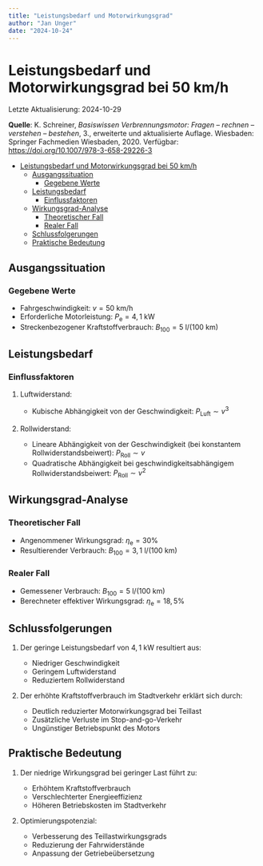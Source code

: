 ```yaml
---
title: "Leistungsbedarf und Motorwirkungsgrad"
author: "Jan Unger"
date: "2024-10-24"
---
```


# Leistungsbedarf und Motorwirkungsgrad bei 50 km/h

Letzte Aktualisierung: 2024-10-29

**Quelle**: K. Schreiner, *Basiswissen Verbrennungsmotor: Fragen – rechnen – verstehen – bestehen*, 3., erweiterte und aktualisierte Auflage. Wiesbaden: Springer Fachmedien Wiesbaden, 2020. Verfügbar: https://doi.org/10.1007/978-3-658-29226-3

- [Leistungsbedarf und Motorwirkungsgrad bei 50 km/h](#leistungsbedarf-und-motorwirkungsgrad-bei-50-kmh)
  - [Ausgangssituation](#ausgangssituation)
    - [Gegebene Werte](#gegebene-werte)
  - [Leistungsbedarf](#leistungsbedarf)
    - [Einflussfaktoren](#einflussfaktoren)
  - [Wirkungsgrad-Analyse](#wirkungsgrad-analyse)
    - [Theoretischer Fall](#theoretischer-fall)
    - [Realer Fall](#realer-fall)
  - [Schlussfolgerungen](#schlussfolgerungen)
  - [Praktische Bedeutung](#praktische-bedeutung)

## Ausgangssituation

### Gegebene Werte

- Fahrgeschwindigkeit: $v = 50~\text{km}/\text{h}$
- Erforderliche Motorleistung: $P_\text{e} = 4{,}1~\text{kW}$
- Streckenbezogener Kraftstoffverbrauch: $B_{100} = 5~\text{l}/\text{(100 km)}$

## Leistungsbedarf

### Einflussfaktoren

1. Luftwiderstand:
   - Kubische Abhängigkeit von der Geschwindigkeit: $P_\text{Luft} \sim v^3$

2. Rollwiderstand:
   - Lineare Abhängigkeit von der Geschwindigkeit (bei konstantem Rollwiderstandsbeiwert): $P_\text{Roll} \sim v$
   - Quadratische Abhängigkeit bei geschwindigkeitsabhängigem Rollwiderstandsbeiwert: $P_\text{Roll} \sim v^2$

## Wirkungsgrad-Analyse

### Theoretischer Fall

- Angenommener Wirkungsgrad: $\eta_\text{e} = 30\%$
- Resultierender Verbrauch: $B_{100} = 3{,}1~\text{l}/\text{(100 km)}$

### Realer Fall

- Gemessener Verbrauch: $B_{100} = 5~\text{l}/\text{(100 km)}$
- Berechneter effektiver Wirkungsgrad: $\eta_\text{e} = 18{,}5\%$

## Schlussfolgerungen

1. Der geringe Leistungsbedarf von $4{,}1~\text{kW}$ resultiert aus:
   - Niedriger Geschwindigkeit
   - Geringem Luftwiderstand
   - Reduziertem Rollwiderstand

2. Der erhöhte Kraftstoffverbrauch im Stadtverkehr erklärt sich durch:
   - Deutlich reduzierter Motorwirkungsgrad bei Teillast
   - Zusätzliche Verluste im Stop-and-go-Verkehr
   - Ungünstiger Betriebspunkt des Motors

## Praktische Bedeutung

1. Der niedrige Wirkungsgrad bei geringer Last führt zu:
   - Erhöhtem Kraftstoffverbrauch
   - Verschlechterter Energieeffizienz
   - Höheren Betriebskosten im Stadtverkehr

2. Optimierungspotenzial:
   - Verbesserung des Teillastwirkungsgrads
   - Reduzierung der Fahrwiderstände
   - Anpassung der Getriebeübersetzung